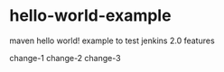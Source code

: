 # hello-world-example
maven hello world! example to test jenkins 2.0 features

change-1
change-2
change-3
